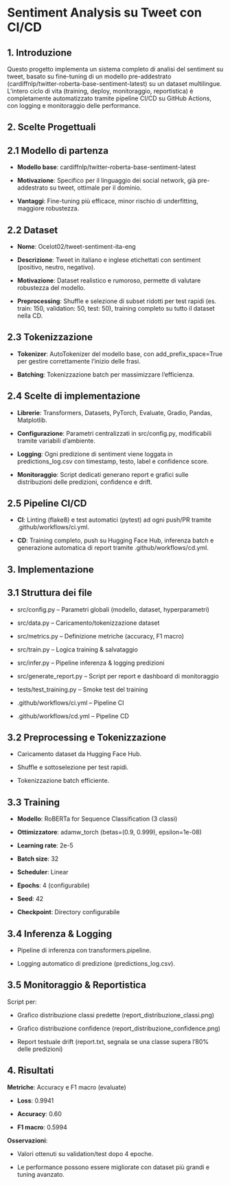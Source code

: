 # Sentiment Analysis su Tweet con CI/CD
## 1. Introduzione
Questo progetto implementa un sistema completo di analisi del sentiment su tweet, basato su fine-tuning di un modello pre-addestrato (cardiffnlp/twitter-roberta-base-sentiment-latest) su un dataset multilingue.
L’intero ciclo di vita (training, deploy, monitoraggio, reportistica) è completamente automatizzato tramite pipeline CI/CD su GitHub Actions, con logging e monitoraggio delle performance.

## 2. Scelte Progettuali
## 2.1 Modello di partenza
- **Modello base**: cardiffnlp/twitter-roberta-base-sentiment-latest

- **Motivazione**: Specifico per il linguaggio dei social network, già pre-addestrato su tweet, ottimale per il dominio.

- **Vantaggi**: Fine-tuning più efficace, minor rischio di underfitting, maggiore robustezza.

## 2.2 Dataset
- **Nome**: Ocelot02/tweet-sentiment-ita-eng

- **Descrizione**: Tweet in italiano e inglese etichettati con sentiment (positivo, neutro, negativo).

- **Motivazione**: Dataset realistico e rumoroso, permette di valutare robustezza del modello.

- **Preprocessing**: Shuffle e selezione di subset ridotti per test rapidi (es. train: 150, validation: 50, test: 50), training completo su tutto il dataset nella CD.

## 2.3 Tokenizzazione
- **Tokenizer**: AutoTokenizer del modello base, con add_prefix_space=True per gestire correttamente l’inizio delle frasi.

- **Batching**: Tokenizzazione batch per massimizzare l’efficienza.

## 2.4 Scelte di implementazione
- **Librerie**: Transformers, Datasets, PyTorch, Evaluate, Gradio, Pandas, Matplotlib.

- **Configurazione**: Parametri centralizzati in src/config.py, modificabili tramite variabili d’ambiente.

- **Logging**: Ogni predizione di sentiment viene loggata in predictions_log.csv con timestamp, testo, label e confidence score.

- **Monitoraggio**: Script dedicati generano report e grafici sulle distribuzioni delle predizioni, confidence e drift.

## 2.5 Pipeline CI/CD
- **CI**: Linting (flake8) e test automatici (pytest) ad ogni push/PR tramite .github/workflows/ci.yml.

- **CD**: Training completo, push su Hugging Face Hub, inferenza batch e generazione automatica di report tramite .github/workflows/cd.yml.

## 3. Implementazione
## 3.1 Struttura dei file
- src/config.py – Parametri globali (modello, dataset, hyperparametri)

- src/data.py – Caricamento/tokenizzazione dataset

- src/metrics.py – Definizione metriche (accuracy, F1 macro)

- src/train.py – Logica training & salvataggio

- src/infer.py – Pipeline inferenza & logging predizioni

- src/generate_report.py – Script per report e dashboard di monitoraggio

- tests/test_training.py – Smoke test del training

- .github/workflows/ci.yml – Pipeline CI

- .github/workflows/cd.yml – Pipeline CD

## 3.2 Preprocessing e Tokenizzazione
- Caricamento dataset da Hugging Face Hub.

- Shuffle e sottoselezione per test rapidi.

- Tokenizzazione batch efficiente.

## 3.3 Training
- **Modello**: RoBERTa for Sequence Classification (3 classi)

- **Ottimizzatore**: adamw_torch (betas=(0.9, 0.999), epsilon=1e-08)

- **Learning rate**: 2e-5

- **Batch size**: 32

- **Scheduler**: Linear

- **Epochs**: 4 (configurabile)

- **Seed**: 42

- **Checkpoint**: Directory configurabile

## 3.4 Inferenza & Logging
- Pipeline di inferenza con transformers.pipeline.

- Logging automatico di predizione (predictions_log.csv).

## 3.5 Monitoraggio & Reportistica
Script per:

- Grafico distribuzione classi predette (report_distribuzione_classi.png)

- Grafico distribuzione confidence (report_distribuzione_confidence.png)

- Report testuale drift (report.txt, segnala se una classe supera l’80% delle predizioni)

## 4. Risultati
**Metriche**: Accuracy e F1 macro (evaluate)

- **Loss**: 0.9941

- **Accuracy**: 0.60

- **F1 macro**: 0.5994

**Osservazioni**:

- Valori ottenuti su validation/test dopo 4 epoche.

- Le performance possono essere migliorate con dataset più grandi e tuning avanzato.
